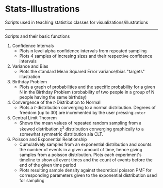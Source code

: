 Stats-Illustrations
===================

Scripts used in teaching statistics classes for visualizations/illustrations

----

Scripts and their basic functions

1. Confidence Intervals 
    * Plots n level alpha confidence intervals from repeated sampling 
    * Plots 4 samples of incresing sizes and their respective confidence intervals
2. Variance and Bias
    * Plots the standard Mean Squared Error variance/bias "targets" illustration
3. Birthday Problem 
    * Plots a graph of probabilities and the specific probability for a given N in the Birthday Problem (probability of two people in a group of N people having the same birthday)
4. Convergence of the *t*-Distribution to Normal
    * Plots a *t*-distribution converging to a normal distribution. Degrees of freedom (up to 30) are incremented by the user pressing ``` enter ``` 
5. Central Limit Theorem 
	* Shows the mean values of repeated random sampling from a skewed distribution $\chi^2$ distribution converging graphically to a somewhat symmetric distribution ala CLT. 
6. Poisson and Exponential Relationship
	* Cumulatively samples from an exponential distribution and counts the number of events in a given amount of time, hence giving samples from a poisson distribution. Plots each experiment's timeline to show all event times and the count of events before the end of the given time period 
	* Plots resulting sample density against theoretical poisson PMF for corresponding parameters given to the exponential distribution used for sampling
